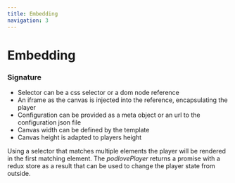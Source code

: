 ```yaml
---
title: Embedding
navigation: 3
---
```


# Embedding

<code-sandbox id="player-configuration-p9obe" title="Player Embedding" initialpath="/embed.html" module="/embed.js" view="editor"></code-sandbox>

### Signature

- Selector can be a css selector or a dom node reference
- An iframe as the canvas is injected into the reference, encapsulating the player
- Configuration can be provided as a meta object or an url to the configuration json file
- Canvas width can be defined by the template
- Canvas height is adapted to players height


Using a selector that matches multiple elements the player will be rendered in the first matching element.
The _podlovePlayer_ returns a promise with a redux store as a result that can be used to change the player state from outside.
